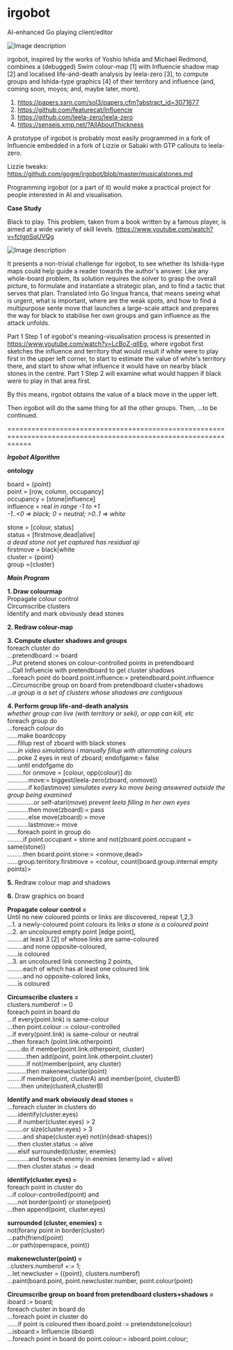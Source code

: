 # irgobot
AI-enhanced Go playing client/editor

![Image description](https://github.com/gogre/irgobot/blob/master/pyramidirgit.png)

irgobot, inspired by the works of Yoshio Ishida and Michael Redmond, combines a (debugged) Swim colour-map [1]  with Influencie shadow map [2] and localised life-and-death analysis by leela-zero [3], to compute groups and Ishida-type graphics [4] of their territory and influence (and, coming soon, moyos; and, maybe later, more). 

1. https://papers.ssrn.com/sol3/papers.cfm?abstract_id=3071677
2. https://github.com/featurecat/Influencie
3. https://github.com/leela-zero/leela-zero
4. https://senseis.xmp.net/?AllAboutThickness

A prototype of irgobot is probably most easily programmed in a fork of Influencie embedded in a fork of Lizzie or Sabaki with GTP callouts to leela-zero.

Lizzie tweaks: https://github.com/gogre/irgobot/blob/master/musicalstones.md

Programming irgobot (or a part of it) would make a practical project for people interested in AI and visualisation.


**Case Study**

Black to play.  This problem, taken from a book written by a famous player, is aimed at a wide variety of skill levels. https://www.youtube.com/watch?v=fctgnSqUVQg 

![Image description](https://github.com/gogre/irgobot/blob/master/finallyfinal18.png)

It presents a non-trivial challenge for irgobot, to see whether its Ishida-type maps could help guide a reader towards the author's answer.  Like any whole-board problem, its solution requires the solver to grasp the overall picture, to formulate and instantiate a strategic plan, and to find a tactic that serves that plan.  Translated into Go lingua franca, that means seeing what is urgent, what is important, where are the weak spots, and how to find a multipurpose sente move that launches a large-scale attack and prepares the way for black to stabilise her own groups and gain influence as the attack unfolds.

Part 1 Step 1 of irgobot's meaning-visualisation process is presented in https://www.youtube.com/watch?v=LcBoZ-qIlEg, where irgobot first sketches the influence and territory that would result if white were to play first in the upper left corner, to start to estimate the value of white's territory there, and start to show what influence it would have on nearby black stones in the centre.  Part 1 Step 2 will examine what would happen if black were to play in that area first.

By this means, irgobot obtains the value of a black move in the upper left.

Then irgobot will do the same thing for all the other groups.  Then, ...to be continued.

==================================================================================================================
                                                               
***Irgobot Algorithm***


**ontology**

board = {point}                           
point = [row, column, occupancy]                         
occupancy = [stone|influence]                              
influence = real *in range -1 to +1*                           
*-1..<0 => black; 0 = neutral; >0..1 => white*                           

stone = [colour, status]                                
status = [firstmove,dead|alive]                                    
*a dead stone not yet captured has residual aji*                                                                 
firstmove = black|white                                 
cluster = {point}                          
group ={cluster}                                

***Main Program***                             

**1. Draw colourmap**  
Propagate colour control  
Circumscribe clusters  
Identify and mark obviously dead stones    

**2. Redraw colour-map**  

**3. Compute cluster shadows and groups**  
foreach cluster do  
...pretendboard := board  
...Put pretend stones on colour-controlled points in pretendboard   
...Call Influencie with pretendboard to get cluster shadows                                                     
...foreach point do board.point.influence:= pretendboard.point.influence                                      
...Circumscribe group on board from pretendboard cluster+shadows  
...*a group is a set of clusters whose shadows are contiguous*

**4. Perform group life-and-death analysis**            
*whether group can live (with territory or seki), or opp can kill, etc*                    
 foreach group do                                 
 ...foreach colour do                            
......make boardcopy                            
......fillup rest of zboard with black stones                 
......*in video simulations i manually fillup with alternating colours*                                                                                                                      
......poke 2 eyes in rest of zboard; endofgame:= false                                                                                                                                 
......until endofgame do                            
.........for onmove = [colour, opp(colour)] do                                       
............move:= biggest(leela-zero(zboard, onmove))                                 
............if ko(lastmove) *simulates every ko move being answered outside the group being examined*                  
...............or self-atari(move) *prevent leela filling in her own eyes*                                                                               
............then move(zboard):= pass                                              
............else move(zboard):= move                                                                       
............lastmove:= move                                        
......foreach point in group do                                                            
.........if point.occupant = stone and not(zboard.point.occupant = same(stone))                                                                                                         
.........then board.point.stone:= <onmove,dead>                                                       
......group.territory.firstmove = <colour, count(board.group.internal empty points)>


**5.** Redraw colour map and shadows  

**6.** Draw graphics on board  


**Propagate colour control =**  
Until no new coloured points or links are discovered, repeat 1,2,3                    
...1. a newly-coloured point colours its links *a stone is a coloured point*                       
...2. an uncoloured empty point [edge point],                     
.........at least 3 [2] of whose links are same-coloured                    
.........and none opposite-coloured,                    
......is coloured                  
...3. an uncoloured link connecting 2 points,                     
.........each of which has at least one coloured link                     
.........and no opposite-colored links,                    
......is coloured                                    


**Circumscribe clusters =**                    
clusters.numberof := 0                                                             
foreach point in board do                                                                 
...if every(point.link) is same-colour               
...then point.colour := colour-controlled                                                  
...if every(point.link) is same-colour or neutral                                                        
...then foreach (point.link.otherpoint)                                                             
........do if member(point.link.otherpoint, cluster)                                                                  
...........then add(point, point.link.otherpoint.cluster)                                                    
...........if not(member(point, any cluster)                                                
...........then makenewcluster(point)                                                            
........if member(point, clusterA) and member(point, clusterB)                                                                       
........then unite(clusterA,clusterB)                                            
                                     

**Identify and mark obviously dead stones =**                                                          
...foreach cluster in clusters do                                                            
......identify(cluster.eyes)                                                                           
......if number(cluster.eyes) > 2                                                                      
.........or size(cluster.eyes) > 3                                                                
.........and shape(cluster.eye) not(in{dead-shapes})                                                                
......then cluster.status := alive                  
......elsif surrounded(cluster, enemies)                
............and foreach enemy in enemies (enemy.lad = alive)                      
......then cluster.status := dead                                                  

**identify(cluster.eyes) =**                                 
foreach point in cluster do                                          
...if colour-controlled(point) and                                        
......not border(point) or stone(point)                                            
...then append(point, cluster.eyes) 


**surrounded (cluster, enemies) =**          
not(forany point in border(cluster)                                                       
...path(friend(point)                                                     
...or path(openspace, point))                                                       


**makenewcluster(point) =**    
..clusters.numberof +:= 1;   
...let newcluster = ({point}, clusters.numberof)   
...paint(board.point, point.newcluster.number, point.colour(point)   


**Circumscribe group on board from pretendboard clusters+shadows =**                                          
iboard := board;                        
foreach cluster in board do                      
...foreach point in cluster do                       
......if point is coloured then iboard.point := pretendstone(colour)                       
...isboard:= Influencie (iboard)                              
...foreach point in board do point.colour:= isboard.point.colour;                            
                       

                        


